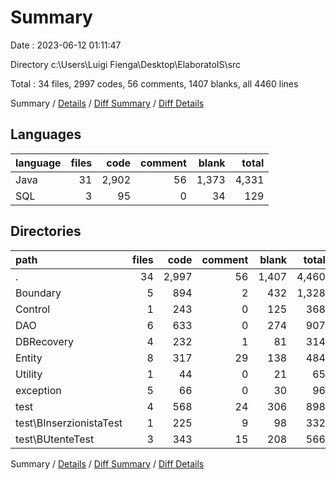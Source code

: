 # Summary

Date : 2023-06-12 01:11:47

Directory c:\\Users\\Luigi Fienga\\Desktop\\ElaboratoIS\\src

Total : 34 files,  2997 codes, 56 comments, 1407 blanks, all 4460 lines

Summary / [Details](details.md) / [Diff Summary](diff.md) / [Diff Details](diff-details.md)

## Languages
| language | files | code | comment | blank | total |
| :--- | ---: | ---: | ---: | ---: | ---: |
| Java | 31 | 2,902 | 56 | 1,373 | 4,331 |
| SQL | 3 | 95 | 0 | 34 | 129 |

## Directories
| path | files | code | comment | blank | total |
| :--- | ---: | ---: | ---: | ---: | ---: |
| . | 34 | 2,997 | 56 | 1,407 | 4,460 |
| Boundary | 5 | 894 | 2 | 432 | 1,328 |
| Control | 1 | 243 | 0 | 125 | 368 |
| DAO | 6 | 633 | 0 | 274 | 907 |
| DBRecovery | 4 | 232 | 1 | 81 | 314 |
| Entity | 8 | 317 | 29 | 138 | 484 |
| Utility | 1 | 44 | 0 | 21 | 65 |
| exception | 5 | 66 | 0 | 30 | 96 |
| test | 4 | 568 | 24 | 306 | 898 |
| test\\BInserzionistaTest | 1 | 225 | 9 | 98 | 332 |
| test\\BUtenteTest | 3 | 343 | 15 | 208 | 566 |

Summary / [Details](details.md) / [Diff Summary](diff.md) / [Diff Details](diff-details.md)